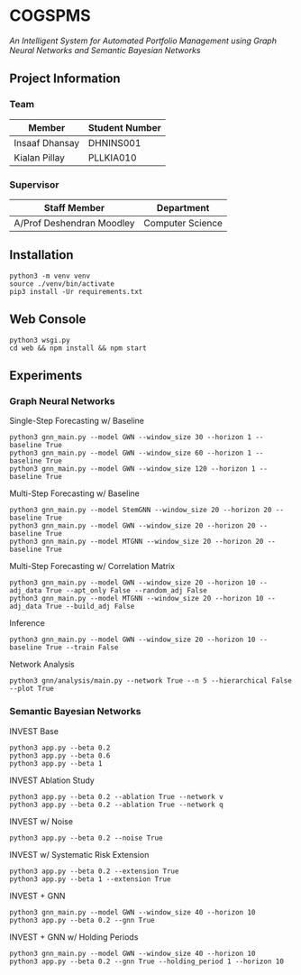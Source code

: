 # COGSPMS

*An Intelligent System for Automated Portfolio Management using Graph Neural Networks and Semantic Bayesian Networks*

## Project Information

### Team

| Member          | Student Number|
| -------------   |-------------  |
| Insaaf Dhansay  | DHNINS001     |
| Kialan Pillay   | PLLKIA010     |

### Supervisor

| Staff Member              | Department           |
| -------------             |-------------         |
| A/Prof Deshendran Moodley | Computer Science     |

## Installation

```
python3 -m venv venv
source ./venv/bin/activate
pip3 install -Ur requirements.txt
```

## Web Console

```
python3 wsgi.py
cd web && npm install && npm start
```

## Experiments

### Graph Neural Networks

Single-Step Forecasting w/ Baseline

```
python3 gnn_main.py --model GWN --window_size 30 --horizon 1 --baseline True
python3 gnn_main.py --model GWN --window_size 60 --horizon 1 --baseline True
python3 gnn_main.py --model GWN --window_size 120 --horizon 1 --baseline True
```

Multi-Step Forecasting w/ Baseline

```
python3 gnn_main.py --model StemGNN --window_size 20 --horizon 20 --baseline True
python3 gnn_main.py --model GWN --window_size 20 --horizon 20 --baseline True
python3 gnn_main.py --model MTGNN --window_size 20 --horizon 20 --baseline True
```

Multi-Step Forecasting w/ Correlation Matrix

```
python3 gnn_main.py --model GWN --window_size 20 --horizon 10 --adj_data True --apt_only False --random_adj False
python3 gnn_main.py --model MTGNN --window_size 20 --horizon 10 --adj_data True --build_adj False
```

Inference

```
python3 gnn_main.py --model GWN --window_size 20 --horizon 10 --baseline True --train False
```

Network Analysis

```
python3 gnn/analysis/main.py --network True --n 5 --hierarchical False --plot True
```

### Semantic Bayesian Networks

INVEST Base

```
python3 app.py --beta 0.2
python3 app.py --beta 0.6
python3 app.py --beta 1
```

INVEST Ablation Study

```
python3 app.py --beta 0.2 --ablation True --network v
python3 app.py --beta 0.2 --ablation True --network q
```

INVEST w/ Noise

```
python3 app.py --beta 0.2 --noise True
```

INVEST w/ Systematic Risk Extension

```
python3 app.py --beta 0.2 --extension True
python3 app.py --beta 1 --extension True
```

INVEST + GNN

```
python3 gnn_main.py --model GWN --window_size 40 --horizon 10
python3 app.py --beta 0.2 --gnn True
```

INVEST + GNN w/ Holding Periods

```
python3 gnn_main.py --model GWN --window_size 40 --horizon 10
python3 app.py --beta 0.2 --gnn True --holding_period 1 --horizon 10
```